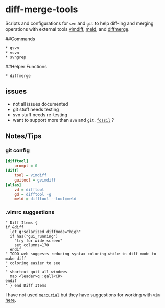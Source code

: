 # diff-merge-tools

Scripts and configurations for `svn` and `git` to help diff-ing and merging 
operations with external tools 
   [vimdiff](http://vimhelp.appspot.com/diff.txt.html#diff.txt), 
   [meld](http://meldmerge.org/), and 
   [diffmerge](https://sourcegear.com/diffmerge/).

##Commands

    * gsvn
    * vsvn
    * svngrep

##Helper Functions

    * diffmerge

## issues

* not all issues documented
* git stuff needs testing
* svn stuff needs re-testing
* want to support more than `svn` and `git`. 
  [`fossil`](https://www.fossil-scm.org/) ?

## Notes/Tips

### git config

```INI
[difftool]
	prompt = 0
[diff]
	tool = vimdiff
	guitool = gvimdiff
[alias]
	vd = difftool
	gd = difftool -g
	meld = difftool --tool=meld
```

### .vimrc suggestions

```vim
" Diff Items {
if &diff
  let g:solarized_diffmode="high"
  if has("gui_running")
    "try for wide screen"
    set columns=170
  endif
" TODO web suggests reducing syntax coloring while in diff mode to make diff
" coloring easier to see
"
" shortcut quit all windows 
  map <leader>q :qall<CR>
endif
" } end Diff Items
```

I have not used [`mercurial`](https://www.mercurial-scm.org/)
but they have suggestions for working with `vim` [here](
https://www.mercurial-scm.org/wiki/MergingWithVim).
